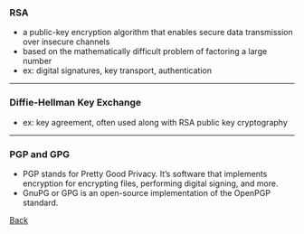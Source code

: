 ### RSA

- a public-key encryption algorithm that enables secure data transmission over insecure channels
- based on the mathematically difficult problem of factoring a large number
- ex: digital signatures, key transport, authentication
  
___


### Diffie-Hellman Key Exchange

- ex: key agreement, often used along with RSA public key cryptography
  
___


### PGP and GPG

- PGP stands for Pretty Good Privacy. It’s software that implements encryption for encrypting files, performing digital signing, and more.
-  GnuPG or GPG is an open-source implementation of the OpenPGP standard.

[Back](README.md)
